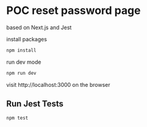 # POC reset password page

based on Next.js and Jest

install packages
```bash
npm install
```

run dev mode
```bash
npm run dev
```
visit http://localhost:3000 on the browser

## Run Jest Tests

```bash
npm test
```

